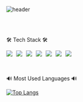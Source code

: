 ![header](https://capsule-render.vercel.app/api?type=waving&color=auto&height=300&section=header&text=HYEMIN&fontSize=50)

<br>
<br>

🛠 Tech Stack 🛠
<div style="display:flex; gap:10px">
<img src="https://img.shields.io/badge/Html5-orange?style=flat-square&logo=html5&logoColor=white"/>
<img src="https://img.shields.io/badge/CSS3-blue?style=flat-square&logo=css3&logoColor=white"/>
<img src="https://img.shields.io/badge/Javascript-FFCA28?style=flat-square&logo=javascript&logoColor=white"/>

<img src="https://img.shields.io/badge/React-61dafb?style=flat-square&logo=React&logoColor=white"/>

<img src="https://img.shields.io/badge/React-61dafb?style=flat-square&logo=React&logoColor=white"/>
<img src="https://img.shields.io/badge/Adobe Photoshop-31A8FF?style=flat-square&logo=photoshop&logoColor=white"/>
<img src="https://img.shields.io/badge/Adobe Illustrator-FF9A00?style=flat-square&logo=photoshop&logoColor=white"/>
</div>


<br>
<br>

🔊 Most Used Languages 🔊

[![Top Langs](https://github-readme-stats.vercel.app/api/top-langs/?username=hyemin12)](https://github.com/hyemin12/github-readme-stats)
